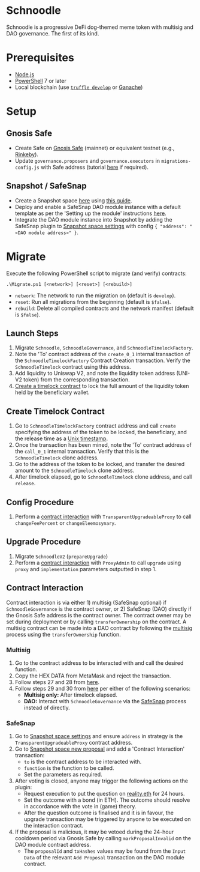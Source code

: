 # Schnoodle
Schnoodle is a progressive DeFi dog-themed meme token with multisig and DAO governance. The first of its kind.

# Prerequisites
- [Node.js](https://nodejs.org/)
- [PowerShell](https://docs.microsoft.com/en-us/powershell/scripting/install/installing-powershell-core-on-windows) 7 or later
- Local blockchain (use [`truffle develop`](https://www.trufflesuite.com/docs/truffle/reference/truffle-commands#develop) or [Ganache](https://www.trufflesuite.com/ganache))

# Setup
## Gnosis Safe
- Create Safe on [Gnosis Safe](https://gnosis-safe.io/app) (mainnet) or equivalent testnet (e.g., [Rinkeby](https://rinkeby.gnosis-safe.io/app)).
- Update `governance.proposers` and `governance.executors` in `migrations-config.js` with Safe address (tutorial [here](https://forum.openzeppelin.com/t/tutorial-on-using-a-gnosis-safe-multisig-with-a-timelock-to-upgrade-contracts-and-use-functions-in-a-proxy-contract/7272) if required).

## Snapshot / SafeSnap
- Create a Snapshot space [here](https://snapshot.org/#/setup) using [this guide](https://docs.snapshot.org/spaces/create).
- Deploy and enable a SafeSnap DAO module instance with a default template as per the 'Setting up the module' instructions [here](https://github.com/gnosis/dao-module/blob/main/docs/setup_guide.md#setting-up-the-module).
- Integrate the DAO module instance into Snapshot by adding the SafeSnap plugin to [Snapshot space settings](https://snapshot.org/#/schnoodle.eth/settings) with config `{ "address": "<DAO module address>" }`.

# Migrate
Execute the following PowerShell script to migrate (and verify) contracts:
```
.\Migrate.ps1 [<network>] [<reset>] [<rebuild>]
```
- `network`: The network to run the migration on (default is `develop`).
- `reset`: Run all migrations from the beginning (default is `$false`).
- `rebuild`: Delete all compiled contracts and the network manifest (default is `$false`).

## Launch Steps
1. Migrate `Schnoodle`, `SchnoodleGovernance`, and `SchnoodleTimelockFactory`.
1. Note the 'To' contract address of the `create_0_1` internal transaction of the `SchnoodleTimelockFactory` Contract Creation transaction. Verify the `SchnoodleTimelock` contract using this address.
1. Add liquidity to Uniswap V2, and note the liquidity token address (UNI-V2 token) from the corresponding transaction.
1. [Create a timelock contract](#create-timelock-contract) to lock the full amount of the liquidity token held by the beneficiary wallet.

## Create Timelock Contract
1. Go to `SchnoodleTimelockFactory` contract address and call `create` specifying the address of the token to be locked, the beneficiary, and the release time as a [Unix timestamp](https://www.unixtimestamp.com).
1. Once the transaction has been mined, note the 'To' contract address of the `call_0_1` internal transaction. Verify that this is the `SchnoodleTimelock` clone address.
1. Go to the address of the token to be locked, and transfer the desired amount to the `SchnoodleTimelock` clone address.
1. After timelock elapsed, go to `SchnoodleTimelock` clone address, and call `release`.

## Config Procedure
1. Perform a [contract interaction](#contract-interaction) with `TransparentUpgradeableProxy` to call `changeFeePercent` or `changeEleemosynary`.

## Upgrade Procedure
1. Migrate `SchnoodleV2` (`prepareUpgrade`)
1. Perform a [contract interaction](#contract-interaction) with `ProxyAdmin` to call `upgrade` using `proxy` and `implementation` parameters outputted in step 1.

## Contract Interaction
Contract interaction is via either 1) multisig (SafeSnap optional) if `SchnoodleGovernance` is the contract owner, or 2) SafeSnap (DAO) directly if the Gnosis Safe address is the contract owner. The contract owner may be set during deployment or by calling `transferOwnership` on the contract. A multisig contract can be made into a DAO contract by following the [multisig](#multisig) process using the `transferOwnership` function.

### Multisig
1. Go to the contract address to be interacted with and call the desired function.
1. Copy the HEX DATA from MetaMask and reject the transaction.
1. Follow steps 27 and 28 from [here](https://forum.openzeppelin.com/t/tutorial-on-using-a-gnosis-safe-multisig-with-a-timelock-to-upgrade-contracts-and-use-functions-in-a-proxy-contract/7272).
1. Follow steps 29 and 30 from [here](https://forum.openzeppelin.com/t/tutorial-on-using-a-gnosis-safe-multisig-with-a-timelock-to-upgrade-contracts-and-use-functions-in-a-proxy-contract/7272) per either of the following scenarios:
    * **Multisig only:** After timelock elapsed.
    * **DAO:** Interact with `SchnoodleGovernance` via the [SafeSnap](#safesnap) process instead of directly.

### SafeSnap
1. Go to [Snapshot space settings](https://snapshot.org/#/schnoodle.eth/settings) and ensure `address` in strategy is the `TransparentUpgradeableProxy` contract address.
1. Go to [Snapshot space new proposal](https://snapshot.org/#/schnoodle.eth/create) and add a 'Contract Interaction' transaction:
    * `to` is the contract address to be interacted with.
    * `function` is the function to be called.
    * Set the parameters as required.
1. After voting is closed, anyone may trigger the following actions on the plugin:
    * Request execution to put the question on [reality.eth](https://reality.eth.link/app/) for 24 hours.
    * Set the outcome with a bond (in ETH). The outcome should resolve in accordance with the vote in (game) theory.
    * After the question outcome is finalised and it is in favour, the upgrade transaction may be triggered by anyone to be executed on the interaction contract.
1. If the proposal is malicious, it may be vetoed during the 24-hour cooldown period via Gnosis Safe by calling `markProposalInvalid` on the DAO module contract address.
    * The `proposalId` and `txHashes` values may be found from the `Input Data` of the relevant `Add Proposal` transaction on the DAO module contract.